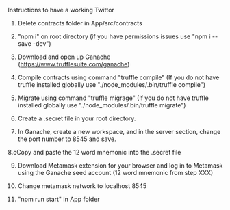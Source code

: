Instructions to have a working Twittor

1. Delete contracts folder in App/src/contracts

2. "npm i" on root directory (if you have permissions issues use "npm i --save -dev")

3. Download and open up Ganache (https://www.trufflesuite.com/ganache)

4. Compile contracts using command "truffle compile" (If you do not have truffle installed globally
   use "./node_modules/.bin/truffle compile")

5. Migrate using command "truffle migrage" (If you do not have truffle installed globally
   use "./node_modules/.bin/truffle migrate")

6. Create a .secret file in your root directory.

7. In Ganache, create a new workspace, and in the server section, change the port number to 8545 and save.

8.cCopy and paste the 12 word mnemonic into the .secret file

9. Download Metamask extension for your browser and log in to Metamask using the Ganache seed account
   (12 word mnemonic from step XXX)

10. Change metamask network to localhost 8545

11. "npm run start" in App folder
